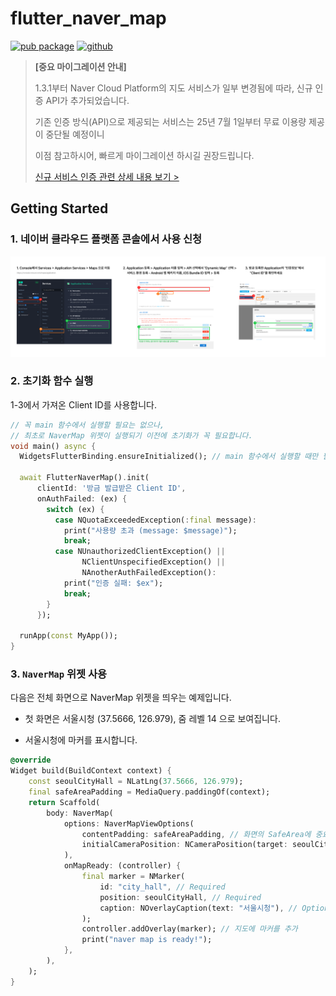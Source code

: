 # flutter_naver_map

[![pub package](https://img.shields.io/pub/v/flutter_naver_map.svg?color=4285F4)](https://pub.dev/packages/flutter_naver_map)
[![github](https://img.shields.io/github/stars/note11g/flutter_naver_map)](https://github.com/note11g/flutter_naver_map)

> **[중요 마이그레이션 안내]**
> 
> 1.3.1부터 Naver Cloud Platform의 지도 서비스가 일부 변경됨에 따라, 신규 인증 API가 추가되었습니다.
> 
> 기존 인증 방식(API)으로 제공되는 서비스는 25년 7월 1일부터 무료 이용량 제공이 중단될 예정이니
> 
> 이점 참고하시어, 빠르게 마이그레이션 하시길 권장드립니다.
> 
> [신규 서비스 인증 관련 상세 내용 보기 >](https://github.com/note11g/flutter_naver_map/issues/311)

## Getting Started

###  1. 네이버 클라우드 플랫폼 콘솔에서 사용 신청

![네이버 클라우드 플랫폼 콘솔 사용 신청 방법](/docs_asset/start_1.png)

### 2. 초기화 함수 실행

1-3에서 가져온 Client ID를 사용합니다.

```dart
// 꼭 main 함수에서 실행할 필요는 없으나, 
// 최초로 NaverMap 위젯이 실행되기 이전에 초기화가 꼭 필요합니다.
void main() async {
  WidgetsFlutterBinding.ensureInitialized(); // main 함수에서 실행할 때만 필요

  await FlutterNaverMap().init(
      clientId: '방금 발급받은 Client ID',
      onAuthFailed: (ex) {
        switch (ex) {
          case NQuotaExceededException(:final message):
            print("사용량 초과 (message: $message)");
            break;
          case NUnauthorizedClientException() ||
                NClientUnspecifiedException() ||
                NAnotherAuthFailedException():
            print("인증 실패: $ex");
            break;
        }
      });

  runApp(const MyApp());
}
```

### 3. `NaverMap` 위젯 사용

다음은 전체 화면으로 NaverMap 위젯을 띄우는 예제입니다.

- 첫 화면은 서울시청 (37.5666, 126.979), 줌 레벨 14 으로 보여집니다.

- 서울시청에 마커를 표시합니다.

```dart
@override
Widget build(BuildContext context) {
    const seoulCityHall = NLatLng(37.5666, 126.979);
    final safeAreaPadding = MediaQuery.paddingOf(context); 
    return Scaffold(
        body: NaverMap(
            options: NaverMapViewOptions(
                contentPadding: safeAreaPadding, // 화면의 SafeArea에 중요 지도 요소가 들어가지 않도록 설정하는 Padding. 필요한 경우에만 사용하세요.
                initialCameraPosition: NCameraPosition(target: seoulCityHall, zoom: 14),
            ), 
            onMapReady: (controller) {
                final marker = NMarker(
                    id: "city_hall", // Required
                    position: seoulCityHall, // Required
                    caption: NOverlayCaption(text: "서울시청"), // Optional
                );
                controller.addOverlay(marker); // 지도에 마커를 추가
                print("naver map is ready!");
            },
        ),
    );
}
```
